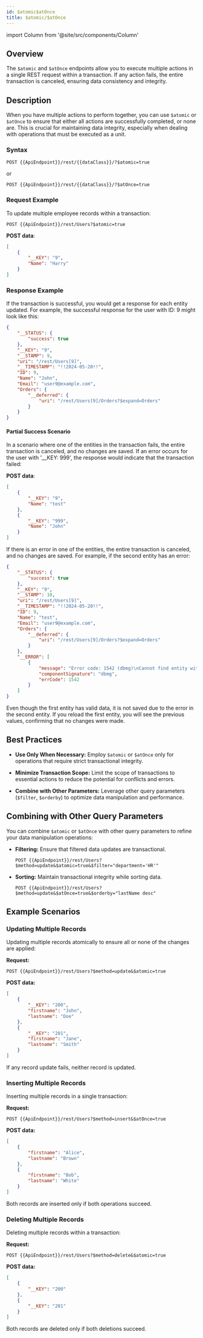 ```yaml
---
id: $atomic$atOnce
title: $atomic/$atOnce 
---
```


import Column from '@site/src/components/Column'

## Overview

The `$atomic` and `$atOnce` endpoints allow you to execute multiple actions in a single REST request within a transaction. If any action fails, the entire transaction is canceled, ensuring data consistency and integrity.

## Description

When you have multiple actions to perform together, you can use `$atomic` or `$atOnce` to ensure that either all actions are successfully completed, or none are. This is crucial for maintaining data integrity, especially when dealing with operations that must be executed as a unit.

### Syntax

```
POST {{ApiEndpoint}}/rest/{{dataClass}}/?$atomic=true
```
or
```
POST {{ApiEndpoint}}/rest/{{dataClass}}/?$atOnce=true
```


### Request Example

To update multiple employee records within a transaction:

```
POST {{ApiEndpoint}}/rest/Users?$atomic=true
```

**POST data**:

```json
[
    {
        "__KEY": "9",
        "Name": "Harry"
    }
]
```

### Response Example

If the transaction is successful, you would get a response for each entity updated. For example, the successful response for the user with ID: 9 might look like this:

```json
{
    "__STATUS": {
        "success": true
    },
    "__KEY": "9",
    "__STAMP": 9,
    "uri": "/rest/Users[9]",
    "__TIMESTAMP": "!!2024-05-20!!",
    "ID": 9,
    "Name": "John",
    "Email": "user9@example.com",
    "Orders": {
        "__deferred": {
            "uri": "/rest/Users[9]/Orders?$expand=Orders"
        }
    }
}
```

#### Partial Success Scenario

In a scenario where one of the entities in the transaction fails, the entire transaction is canceled, and no changes are saved. If an error occurs for the user with '__KEY: 999', the response would indicate that the transaction failed:


**POST data**:

```json
[
    {
        "__KEY": "9",
        "Name": "test"
    },
    {
        "__KEY": "999",
        "Name": "John"
    }
]
```

If there is an error in one of the entities, the entire transaction is canceled, and no changes are saved. For example, if the second entity has an error:

```json
{
    "__STATUS": {
        "success": true
    },
    "__KEY": "9",
    "__STAMP": 10,
    "uri": "/rest/Users[9]",
    "__TIMESTAMP": "!!2024-05-20!!",
    "ID": 9,
    "Name": "test",
    "Email": "user9@example.com",
    "Orders": {
        "__deferred": {
            "uri": "/rest/Users[9]/Orders?$expand=Orders"
        }
    },
    "__ERROR": [
        {
            "message": "Error code: 1542 (dbmg)\nCannot find entity with \"999\" key in the \"Users\" dataclass\nDatabase Engine\nDatabase Engine\ntask 49, name: 'REST Handler: '\n",
            "componentSignature": "dbmg",
            "errCode": 1542
        }
    ]
}
```

Even though the first entity has valid data, it is not saved due to the error in the second entity. If you reload the first entity, you will see the previous values, confirming that no changes were made.


## Best Practices

- **Use Only When Necessary:** Employ `$atomic` or `$atOnce` only for operations that require strict transactional integrity.

- **Minimize Transaction Scope:** Limit the scope of transactions to essential actions to reduce the potential for conflicts and errors.

- **Combine with Other Parameters:** Leverage other query parameters (`$filter`, `$orderby`) to optimize data manipulation and performance.


## Combining with Other Query Parameters

You can combine `$atomic` or `$atOnce` with other query parameters to refine your data manipulation operations:

- **Filtering:** Ensure that filtered data updates are transactional.
  ```
  POST {{ApiEndpoint}}/rest/Users?$method=update&$atomic=true&$filter="department='HR'"
  ```

- **Sorting:** Maintain transactional integrity while sorting data.
  ```
  POST {{ApiEndpoint}}/rest/Users?$method=update&$atOnce=true&$orderby="lastName desc"
  ```



## Example Scenarios

### Updating Multiple Records

Updating multiple records atomically to ensure all or none of the changes are applied:

**Request:**

```
POST {{ApiEndpoint}}/rest/Users?$method=update&$atomic=true
```

**POST data:**

```json
[
    {
        "__KEY": "200",
        "firstname": "John",
        "lastname": "Doe"
    },
    {
        "__KEY": "201",
        "firstname": "Jane",
        "lastname": "Smith"
    }
]
```

If any record update fails, neither record is updated.


### Inserting Multiple Records

Inserting multiple records in a single transaction:

**Request:**

```
POST {{ApiEndpoint}}/rest/Users?$method=insert&$atOnce=true
```

**POST data:**

```json
[
    {
        "firstname": "Alice",
        "lastname": "Brown"
    },
    {
        "firstname": "Bob",
        "lastname": "White"
    }
]
```

Both records are inserted only if both operations succeed.

### Deleting Multiple Records

Deleting multiple records within a transaction:

**Request:**

```
POST {{ApiEndpoint}}/rest/Users?$method=delete&$atomic=true
```

**POST data:**

```json
[
    {
        "__KEY": "200"
    },
    {
        "__KEY": "201"
    }
]
```

Both records are deleted only if both deletions succeed.

